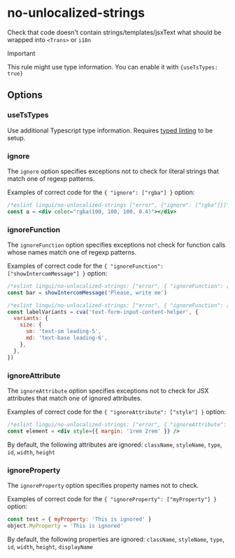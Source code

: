 # no-unlocalized-strings

Check that code doesn't contain strings/templates/jsxText what should be wrapped into `<Trans>` or `i18n`

> [!IMPORTANT]  
> This rule might use type information. You can enable it with `{useTsTypes: true}`

## Options

### useTsTypes

Use additional Typescript type information. Requires [typed linting](https://typescript-eslint.io/getting-started/typed-linting/) to be setup.

### ignore

The `ignore` option specifies exceptions not to check for
literal strings that match one of regexp patterns.

Examples of correct code for the `{ "ignore": ["rgba"] }` option:

```jsx
/*eslint lingui/no-unlocalized-strings ["error", {"ignore": ["rgba"]}]*/
const a = <div color="rgba(100, 100, 100, 0.4)"></div>
```

### ignoreFunction

The `ignoreFunction` option specifies exceptions not check for
function calls whose names match one of regexp patterns.

Examples of correct code for the `{ "ignoreFunction": ["showIntercomMessage"] }` option:

```js
/*eslint lingui/no-unlocalized-strings: ["error", { "ignoreFunction": ["showIntercomMessage"] }]*/
const bar = showIntercomMessage('Please, write me')

/*eslint lingui/no-unlocalized-strings: ["error", { "ignoreFunction": ["cva"] }]*/
const labelVariants = cva('text-form-input-content-helper', {
  variants: {
    size: {
      sm: 'text-sm leading-5',
      md: 'text-base leading-6',
    },
  },
})
```

### ignoreAttribute

The `ignoreAttribute` option specifies exceptions not to check for JSX attributes that match one of ignored attributes.

Examples of correct code for the `{ "ignoreAttribute": ["style"] }` option:

```jsx
/*eslint lingui/no-unlocalized-strings: ["error", { "ignoreAttribute": ["style"] }]*/
const element = <div style={{ margin: '1rem 2rem' }} />
```

By default, the following attributes are ignored: `className`, `styleName`, `type`, `id`, `width`, `height`

### ignoreProperty

The `ignoreProperty` option specifies property names not to check.

Examples of correct code for the `{ "ignoreProperty": ["myProperty"] }` option:

```jsx
const test = { myProperty: 'This is ignored' }
object.MyProperty = 'This is ignored'
```

By default, the following properties are ignored: `className`, `styleName`, `type`, `id`, `width`, `height`, `displayName`

